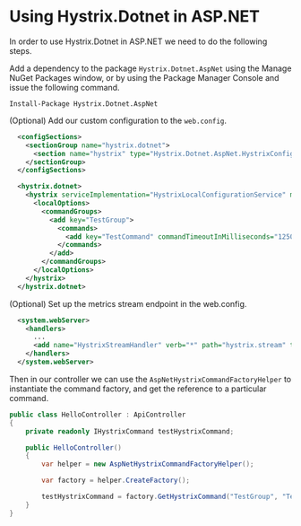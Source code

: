 # Using Hystrix.Dotnet in ASP.NET

In order to use Hystrix.Dotnet in ASP.NET we need to do the following steps.

Add a dependency to the package `Hystrix.Dotnet.AspNet` using the Manage NuGet Packages window, or by using the Package Manager Console and issue the following command.

```
Install-Package Hystrix.Dotnet.AspNet
```

(Optional) Add our custom configuration to the `web.config`.

```xml
  <configSections>
    <sectionGroup name="hystrix.dotnet">
      <section name="hystrix" type="Hystrix.Dotnet.AspNet.HystrixConfigSection, Hystrix.Dotnet.AspNet" />
    </sectionGroup>
  </configSections>

  <hystrix.dotnet>
    <hystrix serviceImplementation="HystrixLocalConfigurationService" metricsStreamPollIntervalInMilliseconds="2000">
      <localOptions>
        <commandGroups>
          <add key="TestGroup">
            <commands>
              <add key="TestCommand" commandTimeoutInMilliseconds="1250" />
            </commands>
          </add>
        </commandGroups>
      </localOptions>
    </hystrix>
  </hystrix.dotnet>
```

(Optional) Set up the metrics stream endpoint in the web.config.

```xml
  <system.webServer>
    <handlers>
      ...
      <add name="HystrixStreamHandler" verb="*" path="hystrix.stream" type="Hystrix.Dotnet.AspNet.HystrixStreamHandler" preCondition="integratedMode,runtimeVersionv4.0" />
    </handlers>
  </system.webServer>
```

Then in our controller we can use the `AspNetHystrixCommandFactoryHelper` to instantiate the command factory, and get the reference to a particular command.

```csharp
public class HelloController : ApiController
{
    private readonly IHystrixCommand testHystrixCommand;

    public HelloController()
    {
        var helper = new AspNetHystrixCommandFactoryHelper();

        var factory = helper.CreateFactory();

        testHystrixCommand = factory.GetHystrixCommand("TestGroup", "TestCommand");
    }
}
```